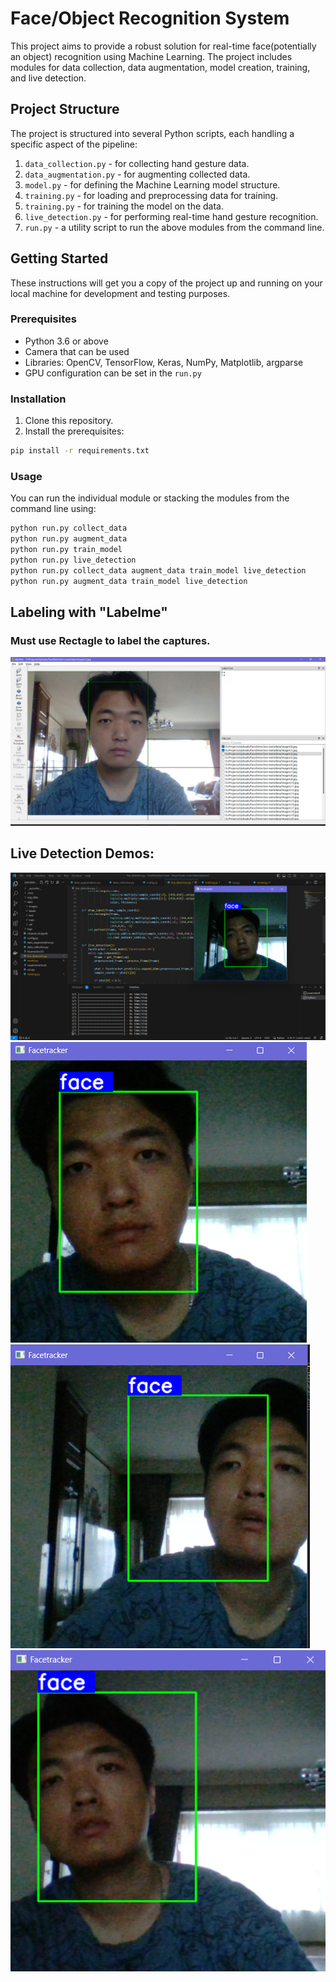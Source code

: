 # Face/Object Recognition System

This project aims to provide a robust solution for real-time face(potentially an object) recognition using Machine Learning. The project includes modules for data collection, data augmentation, model creation, training, and live detection.

## Project Structure

The project is structured into several Python scripts, each handling a specific aspect of the pipeline:

1. `data_collection.py` - for collecting hand gesture data.
2. `data_augmentation.py` - for augmenting collected data.
3. `model.py` - for defining the Machine Learning model structure.
4. `training.py` - for loading and preprocessing data for training.
5. `training.py` - for training the model on the data.
6. `live_detection.py` - for performing real-time hand gesture recognition.  
7. `run.py` - a utility script to run the above modules from the command line.

## Getting Started

These instructions will get you a copy of the project up and running on your local machine for development and testing purposes.

### Prerequisites

- Python 3.6 or above
- Camera that can be used
- Libraries: OpenCV, TensorFlow, Keras, NumPy, Matplotlib, argparse
- GPU configuration can be set in the `run.py`

### Installation

1. Clone this repository.  
2. Install the prerequisites:  
```bash
pip install -r requirements.txt
```
### Usage  
You can run the individual module or stacking the modules from the command line using:  
```bash
python run.py collect_data
python run.py augment_data
python run.py train_model
python run.py live_detection
python run.py collect_data augment_data train_model live_detection
python run.py augment_data train_model live_detection
```
## Labeling with "Labelme"  
### Must use Rectagle to label the captures.  

![Example Image](./demos/labeling.png)  

## Live Detection Demos:  

![demo1](./demos/1.png)  
![demo1](./demos/2.png)  
![demo1](./demos/3.png)  
![demo1](./demos/4.png)  









